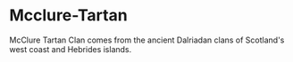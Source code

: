 # Mcclure-Tartan
McClure Tartan Clan comes from the ancient Dalriadan clans of Scotland's west coast and Hebrides islands.
